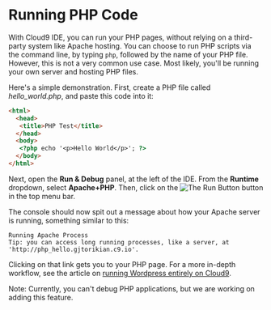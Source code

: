 # Running PHP Code
  
With Cloud9 IDE, you can run your PHP pages, without relying on a third-party system like Apache hosting. You can choose to run PHP scripts via the command line, by typing `php`, followed by the name of your PHP file. However, this is not a very common use case. Most likely, you'll be running your own server and hosting PHP files.
  
Here's a simple demonstration. First, create a PHP file called _hello_world.php_, and paste this code into it:
  
```html
<html>
  <head>
   <title>PHP Test</title>
  </head>
  <body>
   <?php echo '<p>Hello World</p>'; ?> 
  </body>
</html>
```

Next, open the **Run & Debug** panel, at the left of the IDE. From the **Runtime** dropdown, select **Apache+PHP**. Then, click on the ![The Run Button](./icons/runButton.png) button in the top menu bar.
 
The console should now spit out a message about how your Apache server is running, something similar to this:
 
```no-highlight
Running Apache Process
Tip: you can access long running processes, like a server, at 'http://php_hello.gjtorikian.c9.io'.
```

Clicking on that link gets you to your PHP page. For a more in-depth workflow, see the article on [running Wordpress entirely on Cloud9](./running_wordpress_on_cloud9.html).

Note: Currently, you can't debug PHP applications, but we are working on adding this feature.